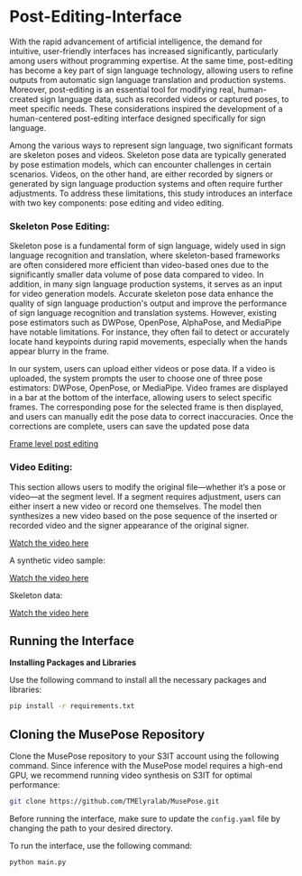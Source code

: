 # Post-Editing-Interface
With the rapid advancement of artificial intelligence, the demand for intuitive, user-friendly interfaces has increased significantly, particularly among users without programming expertise. At the same time, post-editing has become a key part of sign language technology, allowing users to refine outputs from automatic sign language translation and production systems. Moreover, post-editing is an essential tool for modifying real, human-created sign language data, such as recorded videos or captured poses, to meet specific needs. These considerations inspired the development of a human-centered post-editing interface designed specifically for sign language.

Among the various ways to represent sign language, two significant formats are skeleton poses and videos. Skeleton pose data are typically generated by pose estimation models, which can encounter challenges in certain scenarios. Videos, on the other hand, are either recorded by signers or generated by sign language production systems and often require further adjustments. To address these limitations, this study introduces an interface with two key components: pose editing and video editing.

### Skeleton Pose Editing:
Skeleton pose is a fundamental form of sign language, widely used in sign language recognition and translation, where skeleton-based frameworks are often considered more efficient than video-based ones due to the significantly smaller data volume of pose data compared to video. In addition, in many sign language production systems, it serves as an input for video generation models. Accurate skeleton pose data enhance the quality of sign language production's output and improve the performance of sign language recognition and translation systems. However, existing pose estimators such as DWPose, OpenPose, AlphaPose, and MediaPipe have notable limitations. For instance, they often fail to detect or accurately locate hand keypoints during rapid movements, especially when the hands appear blurry in the frame.

In our system, users can upload either videos or pose data. If a video is uploaded, the system prompts the user to choose one of three pose estimators: DWPose, OpenPose, or MediaPipe. Video frames are displayed in a bar at the bottom of the interface, allowing users to select specific frames. The corresponding pose for the selected frame is then displayed, and users can manually edit the pose data to correct inaccuracies. Once the corrections are complete, users can save the updated pose data

[Frame level post editing](https://github.com/user-attachments/assets/f6f4aae4-8883-455b-8bb1-81f670b50dce)


### Video Editing:

This section allows users to modify the original file—whether it’s a pose or video—at the segment
level. If a segment requires adjustment, users can either insert a new video or record one themselves.
The model then synthesizes a new video based on the pose sequence of the inserted or
recorded video and the signer appearance of the original signer.

[Watch the video here](https://github.com/user-attachments/assets/3b32a3e1-3b85-46f9-9380-fe3747106165)

A synthetic video sample:

[Watch the video here](https://github.com/user-attachments/assets/e0cd5997-4a9c-4701-9e6e-9915516a3b74)

Skeleton data:

[Watch the video here](https://github.com/user-attachments/assets/05ce9ef6-486a-4b2f-b929-ed8794b9d2e1)

## Running the Interface

**Installing Packages and Libraries**

Use the following command to install all the necessary packages and libraries:

```bash
pip install -r requirements.txt
```

## Cloning the MusePose Repository

Clone the MusePose repository to your S3IT account using the following command. Since inference with the MusePose model requires a high-end GPU, we recommend running video synthesis on S3IT for optimal performance:

```bash
git clone https://github.com/TMElyralab/MusePose.git
```

Before running the interface, make sure to update the `config.yaml` file by changing the path to your desired directory.

To run the interface, use the following command:

```bash
python main.py
```

